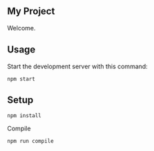 My Project
---
 
Welcome.

Usage
---
Start the development server with this command:
 
```
npm start
```
 
 
Setup
---
 
```
npm install
```

Compile
```
npm run compile
```
